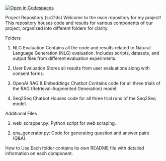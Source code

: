[![Open in Codespaces](https://classroom.github.com/assets/launch-codespace-7f7980b617ed060a017424585567c406b6ee15c891e84e1186181d67ecf80aa0.svg)](https://classroom.github.com/open-in-codespaces?assignment_repo_id=13876860)

Project Repository (sc21ds)
Welcome to the main repository for my project! This repository houses code and results for various components of our project, organized into different folders for clarity.

Folders
1. NLG Evaluation
   Contains all the code and results related to Natural Language Generation (NLG) evaluation. Includes scripts, datasets, and output files from different evaluation experiments.
   
2. User Evaluation
   Stores all results from user evaluations along with consent forms.

3. OpenAI RAG & Embeddings Chatbot 
   Contains code for all three trials of the RAG (Retrieval-Augmented Generation) model.

4. Seq2Seq Chatbot
   Houses code for all three trial runs of the Seq2Seq model.

Additional Files
1. web_scrapper.py: Python script for web scraping.

2. qna_generator.py: Code for generating question and answer pairs (Q&A).

How to Use
Each folder contains its own README file with detailed information on each component.
